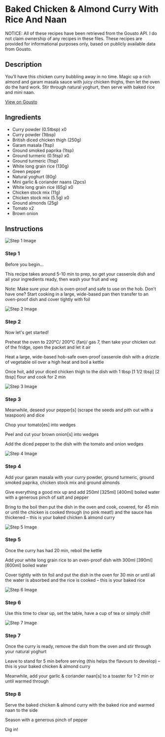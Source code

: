 # Baked Chicken & Almond Curry With Rice And Naan

NOTICE: All of these recipes have been retrieved from the Gousto API. I do not claim ownership of any recipes in these files. These recipes are provided for informational purposes only, based on publicly available data from Gousto.

## Description

You’ll have this chicken curry bubbling away in no time. Magic up a rich almond and garam masala sauce with juicy chicken thighs, then let the oven do the hard work. Stir through natural yoghurt, then serve with baked rice and mini naan.

[View on Gousto](https://www.gousto.co.uk/recipes/cookbook/baked-chicken-almond-curry-with-rice-and-naan)

## Ingredients

- Curry powder (0.5tbsp) x0
- Curry powder (1tbsp)
- British diced chicken thigh (250g)
- Garam masala (1tsp)
- Ground smoked paprika (1tsp)
- Ground turmeric (0.5tsp) x0
- Ground turmeric (1tsp)
- White long grain rice (130g)
- Green pepper
- Natural yoghurt (80g)
- Mini garlic & coriander naans (2pcs)
- White long grain rice (65g) x0
- Chicken stock mix (11g)
- Chicken stock mix (5.5g) x0
- Ground almonds (25g)
- Tomato x2
- Brown onion

## Instructions

![Step 1 Image](https://production-media.gousto.co.uk/cms/recipe-step-image/Admin-10mm-Step-1-1637828925279-x200.jpg)

### Step 1

Before you begin...

This recipe takes around 5-10 min to prep, so get your casserole dish and all your ingredients ready, then wash your fruit and veg

Note: Make sure your dish is oven-proof and safe to use on the hob. Don't have one? Start cooking in a large, wide-based pan then transfer to an oven-proof dish and cover tightly with foil

![Step 2 Image](https://production-media.gousto.co.uk/cms/recipe-step-image/step-2-1637828930253-x200.jpg)

### Step 2

Now let's get started!

Preheat the oven to 220°C/ 200°C (fan)/ gas 7, then take your chicken out of the fridge, open the packet and let it air

Heat a large, wide-based hob-safe oven-proof casserole dish with a drizzle of vegetable oil over a high heat and boil a kettle

Once hot, add your diced chicken thigh to the dish with 1 tbsp<span class="text-purple"> [1 1/2 tbsp] </span><span class="text-danger">[2 tbsp]</span> flour and cook for 2 min

![Step 3 Image](https://production-media.gousto.co.uk/cms/recipe-step-image/step-3-1637828935403-x200.jpg)

### Step 3

Meanwhile, deseed your pepper[s] (scrape the seeds and pith out with a teaspoon) and dice

Chop your tomato[es] into wedges

Peel and cut your brown onion[s]<span class="text-danger"> </span>into wedges

Add the diced pepper to the dish with the tomato and onion wedges

![Step 4 Image](https://production-media.gousto.co.uk/cms/recipe-step-image/step-4-1637828943434-x200.jpg)

### Step 4

Add your garam masala with your curry powder, ground turmeric, ground smoked paprika, chicken stock mix and ground almonds

Give everything a good mix up and add 250ml <span class="text-purple">[325ml] </span><span class="text-danger">[400ml]</span> boiled water with a generous pinch of salt and pepper

Bring to the boil then put the dish in the oven and cook, covered, for 45 min or until the chicken is cooked through (no pink meat!) and the sauce has thickened – this is your baked chicken & almond curry

![Step 5 Image](https://production-media.gousto.co.uk/cms/recipe-step-image/step-5-1637828948181-x200.jpg)

### Step 5

Once the curry has had 20 min, reboil the kettle

Add your white long grain rice to an oven-proof dish with 300ml <span class="text-purple">[390ml] </span><span class="text-danger">[600ml]</span> boiled water

Cover tightly with tin foil and put the dish in the oven for 30 min or until all the water is absorbed and the rice is cooked – this is your baked rice

![Step 6 Image](https://production-media.gousto.co.uk/cms/recipe-step-image/step-6-1637828953677-x200.jpg)

### Step 6

Use this time to clear up, set the table, have a cup of tea or simply chill!

![Step 7 Image](https://production-media.gousto.co.uk/cms/recipe-step-image/step-7-1637828962206-x200.jpg)

### Step 7

Once the curry is ready, remove the dish from the oven and stir through your natural yoghurt

Leave to stand for 5 min before serving (this helps the flavours to develop) – this is your baked chicken & almond curry

Meanwhile, add your garlic & coriander naan[s] to a toaster for 1-2 min or until warmed through

### Step 8

Serve the baked chicken & almond curry with the baked rice and warmed naan to the side

Season with a generous pinch of pepper

Dig in!

